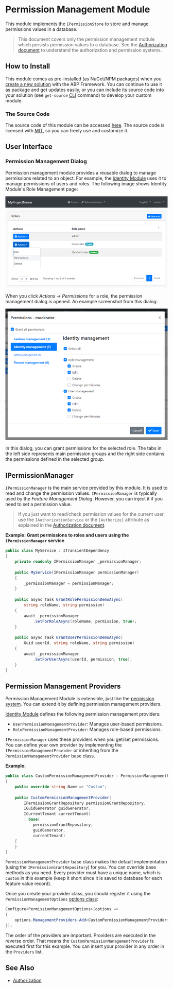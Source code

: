 # Permission Management Module

This module implements the `IPermissionStore` to store and manage permissions values in a database.

> This document covers only the permission management module which persists permission values to a database. See the [Authorization document](../Authorization.md) to understand the authorization and permission systems.

## How to Install

This module comes as pre-installed (as NuGet/NPM packages) when you [create a new solution](https://abp.io/get-started) with the ABP Framework. You can continue to use it as package and get updates easily, or you can include its source code into your solution (see `get-source` [CLI](../CLI.md) command) to develop your custom module.

### The Source Code

The source code of this module can be accessed [here](https://github.com/abpframework/abp/tree/dev/modules/permission-management). The source code is licensed with [MIT](https://choosealicense.com/licenses/mit/), so you can freely use and customize it.

## User Interface

### Permission Management Dialog

Permission management module provides a reusable dialog to manage permissions related to an object. For example, the [Identity Module](Identity.md) uses it to manage permissions of users and roles. The following image shows Identity Module's Role Management page:

![permissions-module-open-dialog](../images/permissions-module-open-dialog.png)

When you click *Actions* -> *Permissions* for a role, the permission management dialog is opened. An example screenshot from this dialog:

![permissions-module-dialog](../images/permissions-module-dialog.png)

In this dialog, you can grant permissions for the selected role. The tabs in the left side represents main permission groups and the right side contains the permissions defined in the selected group.

## IPermissionManager

`IPermissionManager` is the main service provided by this module. It is used to read and change the permission values. `IPermissionManager` is typically used by the *Feature Management Dialog*. However, you can inject it if you need to set a permission value.

> If you just want to read/check permission values for the current user, use the `IAuthorizationService` or the `[Authorize]` attribute as explained in the [Authorization document](../Authorization.md).

**Example: Grant permissions to roles and users using the `IPermissionManager` service**

````csharp
public class MyService : ITransientDependency
{
    private readonly IPermissionManager _permissionManager;

    public MyService(IPermissionManager permissionManager)
    {
        _permissionManager = permissionManager;
    }

    public async Task GrantRolePermissionDemoAsync(
        string roleName, string permission)
    {
        await _permissionManager
            .SetForRoleAsync(roleName, permission, true);
    }

    public async Task GrantUserPermissionDemoAsync(
        Guid userId, string roleName, string permission)
    {
        await _permissionManager
            .SetForUserAsync(userId, permission, true);
    }
}
````

## Permission Management Providers

Permission Management Module is extensible, just like the [permission system](../Authorization.md).  You can extend it by defining permission management providers.

[Identity Module](Identity.md) defines the following permission management providers:

* `UserPermissionManagementProvider`: Manages user-based permissions.
* `RolePermissionManagementProvider`: Manages role-based permissions.

`IPermissionManager` uses these providers when you get/set permissions. You can define your own provider by implementing the `IPermissionManagementProvider` or inheriting from the `PermissionManagementProvider` base class.

**Example:**

````csharp
public class CustomPermissionManagementProvider : PermissionManagementProvider
{
    public override string Name => "Custom";

    public CustomPermissionManagementProvider(
        IPermissionGrantRepository permissionGrantRepository,
        IGuidGenerator guidGenerator,
        ICurrentTenant currentTenant)
        : base(
            permissionGrantRepository,
            guidGenerator,
            currentTenant)
    {
    }
}
````

`PermissionManagementProvider` base class makes the default implementation (using the `IPermissionGrantRepository`) for you. You can override base methods as you need. Every provider must have a unique name, which is `Custom` in this example (keep it short since it is saved to database for each feature value record).

Once you create your provider class, you should register it using the `PermissionManagementOptions` [options class](../Options.md):

````csharp
Configure<PermissionManagementOptions>(options =>
{
    options.ManagementProviders.Add<CustomPermissionManagementProvider>();
});
````

The order of the providers are important. Providers are executed in the reverse order. That means the `CustomPermissionManagementProvider` is executed first for this example. You can insert your provider in any order in the `Providers` list.

## See Also

* [Authorization](../Authorization.md)
